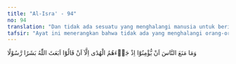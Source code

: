 ```yaml
---
title: "Al-Isra' - 94"
no: 94
translation: "Dan tidak ada sesuatu yang menghalangi manusia untuk beriman ketika petunjuk datang kepadanya, selain perkataan mereka, “Mengapa Allah mengutus seorang manusia menjadi rasul?”"
tafsir: "Ayat ini menerangkan bahwa tidak ada yang menghalangi orang-orang musyrik Mekah beriman kepada Nabi Muhammad ketika wahyu diturunkan Allah kepadanya disertai dengan bermacam-macam mukjizat, kecuali keinginan mereka bahwa jika Allah swt mengutus seorang rasul-Nya kepada manusia, maka rasul itu haruslah seorang malaikat, bukan seorang manusia biasa.\n\nOrang-orang kafir Mekah khususnya dan orang-orang kafir pada umumnya heran mengapa wahyu itu diturunkan kepada seorang manusia biasa seperti Muhammad, bahkan seorang anak yatim. Kenapa tidak diturunkan kepada yang terpandai atau terkaya di antara mereka atau manusia yang mempunyai kekuatan gaib, malaikat, dan sebagainya. Sikap orang musyrik Mekah seperti itu sama dengan sikap orang-orang yang terdahulu terhadap para rasul yang diutus kepada mereka.\n\nFirman Allah swt:\n\nDan herankah kamu bahwa ada peringatan yang datang dari Tuhanmu melalui seorang laki-laki dari kalanganmu sendiri, untuk memberi peringatan kepadamu dan agar kamu bertakwa, sehingga kamu mendapat rahmat? (al-A'raf/7: 63)"
---
```


وَمَا مَنَعَ النَّاسَ اَنْ يُّؤْمِنُوْٓا اِذْ جَاۤءَهُمُ الْهُدٰٓى اِلَّآ اَنْ قَالُوْٓا اَبَعَثَ اللّٰهُ بَشَرًا رَّسُوْلًا
